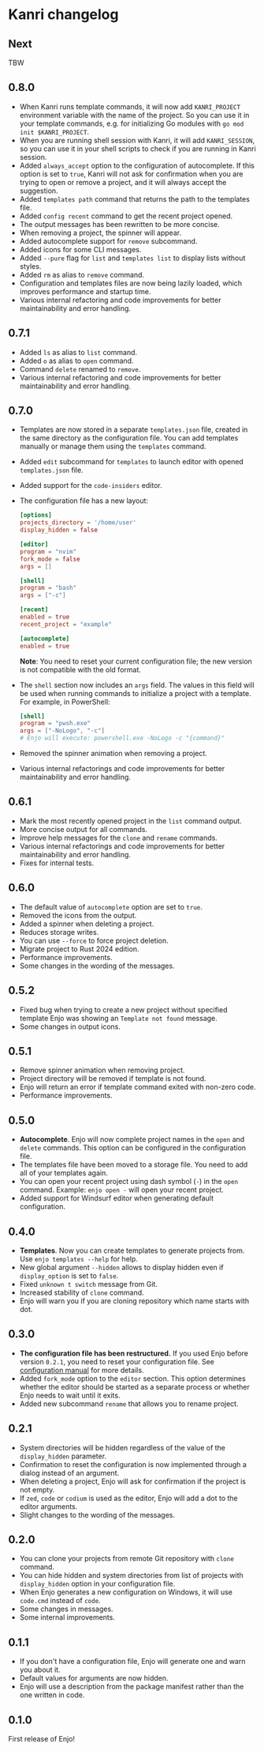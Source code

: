 # Kanri changelog

## Next

TBW

## 0.8.0

- When Kanri runs template commands, it will now add `KANRI_PROJECT` environment variable with the name of the project. So you can use it in your template commands, e.g. for initializing Go modules with `go mod init $KANRI_PROJECT`.
- When you are running shell session with Kanri, it will add `KANRI_SESSION`, so you can use it in your shell scripts to check if you are running in Kanri session.
- Added `always_accept` option to the configuration of autocomplete. If this option is set to `true`, Kanri will not ask for confirmation when you are trying to open or remove a project, and it will always accept the suggestion.
- Added `templates path` command that returns the path to the templates file.
- Added `config recent` command to get the recent project opened.
- The output messages has been rewritten to be more concise.
- When removing a project, the spinner will appear.
- Added autocomplete support for `remove` subcommand.
- Added icons for some CLI messages.
- Added `--pure` flag for `list` and `templates list` to display lists without styles.
- Added `rm` as alias to `remove` command.
- Configuration and templates files are now being lazily loaded, which improves performance and startup time.
- Various internal refactoring and code improvements for better maintainability and error handling.

## 0.7.1

- Added `ls` as alias to `list` command.
- Added `o` as alias to `open` command.
- Command `delete` renamed to `remove`.
- Various internal refactoring and code improvements for better maintainability and error handling.

## 0.7.0

- Templates are now stored in a separate `templates.json` file, created in the same directory as the configuration file. You can add templates manually or manage them using the `templates` command.
- Added `edit` subcommand for `templates` to launch editor with opened `templates.json` file.
- Added support for the `code-insiders` editor.
- The configuration file has a new layout:

  ```toml
  [options]
  projects_directory = '/home/user'
  display_hidden = false

  [editor]
  program = "nvim"
  fork_mode = false
  args = []

  [shell]
  program = "bash"
  args = ["-c"]

  [recent]
  enabled = true
  recent_project = "example"

  [autocomplete]
  enabled = true
  ```

  **Note**: You need to reset your current configuration file; the new version is not compatible with the old format.

- The `shell` section now includes an `args` field. The values in this field will be used when running commands to initialize a project with a template. For example, in PowerShell:

  ```toml
  [shell]
  program = "pwsh.exe"
  args = ["-NoLogo", "-c"]
  # Enjo will execute: powershell.exe -NoLogo -c "{command}"
  ```

- Removed the spinner animation when removing a project.
- Various internal refactorings and code improvements for better maintainability and error handling.

## 0.6.1

- Mark the most recently opened project in the `list` command output.
- More concise output for all commands.
- Improve help messages for the `clone` and `rename` commands.
- Various internal refactorings and code improvements for better maintainability and error handling.
- Fixes for internal tests.

## 0.6.0

- The default value of `autocomplete` option are set to `true`.
- Removed the icons from the output.
- Added a spinner when deleting a project.
- Reduces storage writes.
- You can use `--force` to force project deletion.
- Migrate project to Rust 2024 edition.
- Performance improvements.
- Some changes in the wording of the messages.

## 0.5.2

- Fixed bug when trying to create a new project without specified template Enjo was showing an `Template not found` message.
- Some changes in output icons.

## 0.5.1

- Remove spinner animation when removing project.
- Project directory will be removed if template is not found.
- Enjo will return an error if template command exited with non-zero code.
- Performance improvements.

## 0.5.0

- **Autocomplete**. Enjo will now complete project names in the `open` and `delete` commands. This option can be configured in the configuration file.
- The templates file have been moved to a storage file. You need to add all of your templates again.
- You can open your recent project using dash symbol (`-`) in the `open` command. Example: `enjo open -` will open your recent project.
- Added support for Windsurf editor when generating default configuration.

## 0.4.0

- **Templates**. Now you can create templates to generate projects from. Use `enjo templates --help` for help.
- New global argument `--hidden` allows to display hidden even if `display_option` is set to `false`.
- Fixed `unknown t switch` message from Git.
- Increased stability of `clone` command.
- Enjo will warn you if you are cloning repository which name starts with dot.

## 0.3.0

- **The configuration file has been restructured.** If you used Enjo before version `0.2.1`, you need to reset your configuration file. See [configuration manual](docs/CONFIGURATION.md) for more details.
- Added `fork_mode` option to the `editor` section. This option determines whether the editor should be started as a separate process or whether Enjo needs to wait until it exits.
- Added new subcommand `rename` that allows you to rename project.

## 0.2.1

- System directories will be hidden regardless of the value of the `display_hidden` parameter.
- Confirmation to reset the configuration is now implemented through a dialog instead of an argument.
- When deleting a project, Enjo will ask for confirmation if the project is not empty.
- If `zed`, `code` or `codium` is used as the editor, Enjo will add a dot to the editor arguments.
- Slight changes to the wording of the messages.

## 0.2.0

- You can clone your projects from remote Git repository with `clone` command.
- You can hide hidden and system directories from list of projects with `display_hidden` option in your configuration file.
- When Enjo generates a new configuration on Windows, it will use `code.cmd` instead of `code`.
- Some changes in messages.
- Some internal improvements.

## 0.1.1

- If you don't have a configuration file, Enjo will generate one and warn you about it.
- Default values for arguments are now hidden.
- Enjo will use a description from the package manifest rather than the one written in code.

## 0.1.0

First release of Enjo!
